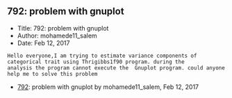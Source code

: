 ## 792: problem with gnuplot

- Title: 792: problem with gnuplot
- Author: mohamede11_salem
- Date: Feb 12, 2017

```
Hello everyone,I am trying to estimate variance components of categorical trait using Thrigibbs1f90 program. during the
analysis the program cannot execute the  Gnuplot program. could anyone help me to solve this problem  
```

- [792](0792.md): problem with gnuplot by mohamede11_salem, Feb 12, 2017
